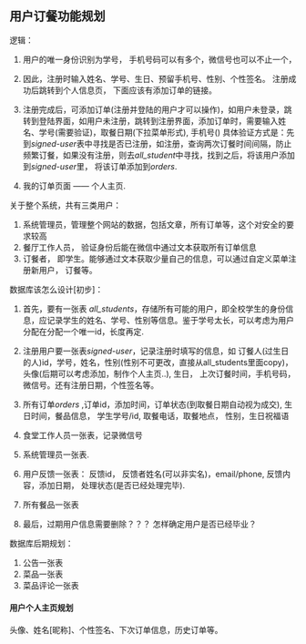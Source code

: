 用户订餐功能规划
---


逻辑：

1. 用户的唯一身份识别为学号， 手机号码可以有多个，微信号也可以不止一个，
2. 因此，注册时输入姓名、学号、生日、预留手机号、性别、个性签名。 注册成功后跳转到个人信息页， 下面应该有添加订单的链接。

3. 注册完成后，可添加订单(注册并登陆的用户才可以操作)，如用户未登录，跳转到登陆界面，如用户未注册，跳转到注册界面，添加订单时，需要输入姓名、学号(需要验证)，取餐日期(下拉菜单形式), 手机号()
具体验证方式是：先到*signed-user*表中寻找是否已注册，如注册，查询两次订餐时间间隔，防止频繁订餐，如果没有注册，则去*all_student*中寻找，找到之后，将该用户添加到*signed-user*里， 将该订单添加到*orders*.

4. 我的订单页面 —— 个人主页.

关于整个系统，共有三类用户：


1. 系统管理员，管理整个网站的数据，包括文章，所有订单等，这个对安全的要求较高
2. 餐厅工作人员， 验证身份后能在微信中通过文本获取所有订单信息
3. 订餐者， 即学生。能够通过文本获取少量自己的信息，可以通过自定义菜单注册新用户，
订餐等。


数据库该怎么设计[初步]：

1. 首先，要有一张表 *all_students*，存储所有可能的用户，即全校学生的身份信息，应记录学生的姓名、学号、性别等信息。鉴于学号太长，可以考虑为用户分配在分配一个唯一id，长度再定.

2. 注册用户要一张表*signed-user*，记录注册时填写的信息，如 订餐人(过生日的人)id，学号，姓名，性别(性别不可更改，直接从all_students里面copy)，头像(后期可以考虑添加，制作个人主页..),
生日， 上次订餐时间，手机号码， 微信号。还有注册日期，个性签名等。

3. 所有订单*orders* ,订单id，添加时间，订单状态(到取餐日期自动视为成交), 生日时间，餐品信息， 学生学号/id, 取餐电话，取餐地点， 性别，生日祝福语

4. 食堂工作人员一张表，记录微信号

5. 系统管理员一张表.

6. 用户反馈一张表： 反馈id， 反馈者姓名(可以非实名)，email/phone, 反馈内容，添加日期，
处理状态(是否已经处理完毕).

7. 所有餐品一张表

8. 最后，过期用户信息需要删除？？？ 怎样确定用户是否已经毕业？


数据库后期规划：


1. 公告一张表
2. 菜品一张表
3. 菜品评论一张表



#### 用户个人主页规划

头像、姓名[昵称]、个性签名、下次订单信息，历史订单等。


















